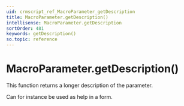 ```yaml
---
uid: crmscript_ref_MacroParameter_getDescription
title: MacroParameter.getDescription()
intellisense: MacroParameter.getDescription
sortOrder: 481
keywords: getDescription()
so.topic: reference
---
```


# MacroParameter.getDescription()

This function returns a longer description of the parameter.

Can for instance be used as help in a form.

